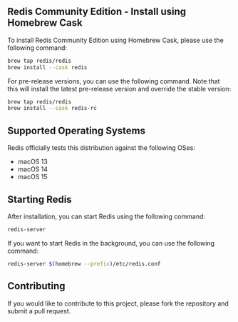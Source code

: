 ## Redis Community Edition - Install using Homebrew Cask

To install Redis Community Edition using Homebrew Cask, please use the following command:

```bash
brew tap redis/redis
brew install --cask redis
```

For pre-release versions, you can use the following command. Note that this will install the latest pre-release version and override the stable version:

```bash
brew tap redis/redis
brew install --cask redis-rc
```

## Supported Operating Systems

Redis officially tests this distribution against the following OSes:

- macOS 13
- macOS 14
- macOS 15

## Starting Redis

After installation, you can start Redis using the following command:

```bash
redis-server
```

If you want to start Redis in the background, you can use the following command:

```bash
redis-server $(homebrew --prefix)/etc/redis.conf
```

## Contributing

If you would like to contribute to this project, please fork the repository and submit a pull request.
